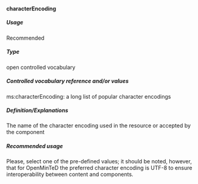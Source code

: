 #### characterEncoding
##### Usage
Recommended
##### Type
open controlled vocabulary
##### Controlled vocabulary reference and/or values
ms:characterEncoding: a long list of popular character encodings

##### Definition/Explanations
The name of the character encoding used in the resource or accepted by the component
##### Recommended usage
Please, select one of the pre-defined values; it should be noted, however, that for OpenMinTeD the preferred character encoding is UTF-8 to ensure interoperability between content and components.
